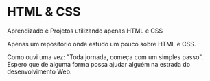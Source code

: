 # HTML & CSS
Aprendizado e Projetos utilizando apenas HTML e CSS

Apenas um repositório onde estudo um pouco sobre HTML e CSS. 

Como ouvi uma vez: "Toda jornada, começa com um simples passo". Espero que de alguma forma possa ajudar alguém na estrada do desenvolvimento Web.
